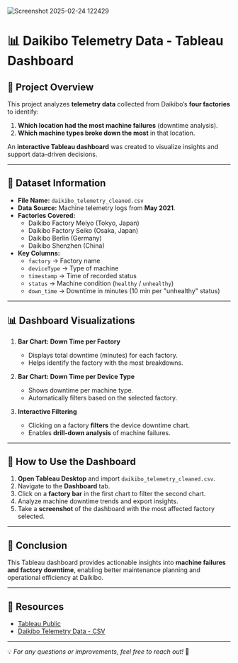 ![Screenshot 2025-02-24 122429](https://github.com/user-attachments/assets/fab8c8d6-f174-482f-93d3-9a7230fac3f6)

# 📊 Daikibo Telemetry Data - Tableau Dashboard

## 📝 Project Overview
This project analyzes **telemetry data** collected from Daikibo’s **four factories** to identify:
1. **Which location had the most machine failures** (downtime analysis).
2. **Which machine types broke down the most** in that location.

An **interactive Tableau dashboard** was created to visualize insights and support data-driven decisions.

---

## 📂 Dataset Information
- **File Name:** `daikibo_telemetry_cleaned.csv`
- **Data Source:** Machine telemetry logs from **May 2021**.
- **Factories Covered:**
  - Daikibo Factory Meiyo (Tokyo, Japan)
  - Daikibo Factory Seiko (Osaka, Japan)
  - Daikibo Berlin (Germany)
  - Daikibo Shenzhen (China)
- **Key Columns:**
  - `factory` → Factory name
  - `deviceType` → Type of machine
  - `timestamp` → Time of recorded status
  - `status` → Machine condition (`healthy` / `unhealthy`)
  - `down_time` → Downtime in minutes (10 min per "unhealthy" status)

---

## 📊 Dashboard Visualizations
1. **Bar Chart: Down Time per Factory**
   - Displays total downtime (minutes) for each factory.
   - Helps identify the factory with the most breakdowns.
   
2. **Bar Chart: Down Time per Device Type**
   - Shows downtime per machine type.
   - Automatically filters based on the selected factory.
   
3. **Interactive Filtering**
   - Clicking on a factory **filters** the device downtime chart.
   - Enables **drill-down analysis** of machine failures.

---

## 🚀 How to Use the Dashboard
1. **Open Tableau Desktop** and import `daikibo_telemetry_cleaned.csv`.
2. Navigate to the **Dashboard** tab.
3. Click on a **factory bar** in the first chart to filter the second chart.
4. Analyze machine downtime trends and export insights.
5. Take a **screenshot** of the dashboard with the most affected factory selected.

---

## 📌 Conclusion
This Tableau dashboard provides actionable insights into **machine failures and factory downtime**, enabling better maintenance planning and operational efficiency at Daikibo.

---

## 🔗 Resources
- [Tableau Public](https://public.tableau.com/)
- [Daikibo Telemetry Data - CSV](daikibo_telemetry_cleaned.csv)

---

💡 *For any questions or improvements, feel free to reach out!* 🚀
